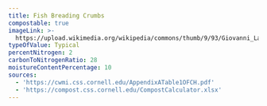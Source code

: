 ```yaml
---
title: Fish Breading Crumbs
compostable: true
imageLink: >-
  https://upload.wikimedia.org/wikipedia/commons/thumb/9/93/Giovanni_Lanfranco_-_Miracle_of_the_Bread_and_Fish_-_WGA12454.jpg/512px-Giovanni_Lanfranco_-_Miracle_of_the_Bread_and_Fish_-_WGA12454.jpg
typeOfValue: Typical
percentNitrogen: 2
carbonToNitrogenRatio: 28
moistureContentPercentage: 10
sources:
  - 'https://cwmi.css.cornell.edu/AppendixATable1OFCH.pdf'
  - 'https://compost.css.cornell.edu/CompostCalculator.xlsx'
---
```


